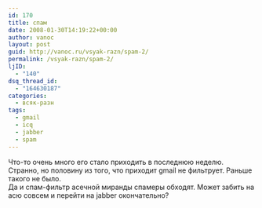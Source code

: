 ```yaml
---
id: 170
title: спам
date: 2008-01-30T14:19:22+00:00
author: vanoc
layout: post
guid: http://vanoc.ru/vsyak-razn/spam-2/
permalink: /vsyak-razn/spam-2/
ljID:
  - "140"
dsq_thread_id:
  - "164630187"
categories:
  - всяк-разн
tags:
  - gmail
  - icq
  - jabber
  - spam
---
```

<p class="MsoNormal">
  Что-то очень много его стало приходить в последнюю неделю. Странно, но половину из того, что приходит gmail не фильтрует. Раньше такого не было.<br /> Да и спам-фильтр асечной миранды спамеры обходят. Может забить на асю совсем и перейти на jabber окончательно?
</p>